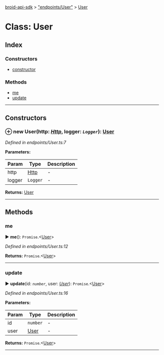 [broid-api-sdk](../README.md) > ["endpoints/User"](../modules/_endpoints_user_.md) > [User](../classes/_endpoints_user_.user.md)



# Class: User

## Index

### Constructors

* [constructor](_endpoints_user_.user.md#constructor)


### Methods

* [me](_endpoints_user_.user.md#me)
* [update](_endpoints_user_.user.md#update)



---
## Constructors
<a id="constructor"></a>


### ⊕ **new User**(http: *[Http](_helpers_http_.http.md)*, logger: *`Logger`*): [User](_endpoints_user_.user.md)



*Defined in endpoints/User.ts:7*



**Parameters:**

| Param | Type | Description |
| ------ | ------ | ------ |
| http | [Http](_helpers_http_.http.md)   |  - |
| logger | `Logger`   |  - |





**Returns:** [User](_endpoints_user_.user.md)

---



## Methods
<a id="me"></a>

###  me

► **me**(): `Promise`.<[User](../interfaces/_interfaces_.user.md)>




*Defined in endpoints/User.ts:12*





**Returns:** `Promise`.<[User](../interfaces/_interfaces_.user.md)>





___

<a id="update"></a>

###  update

► **update**(id: *`number`*, user: *[User](../interfaces/_interfaces_.user.md)*): `Promise`.<[User](../interfaces/_interfaces_.user.md)>




*Defined in endpoints/User.ts:16*



**Parameters:**

| Param | Type | Description |
| ------ | ------ | ------ |
| id | `number`   |  - |
| user | [User](../interfaces/_interfaces_.user.md)   |  - |





**Returns:** `Promise`.<[User](../interfaces/_interfaces_.user.md)>





___


